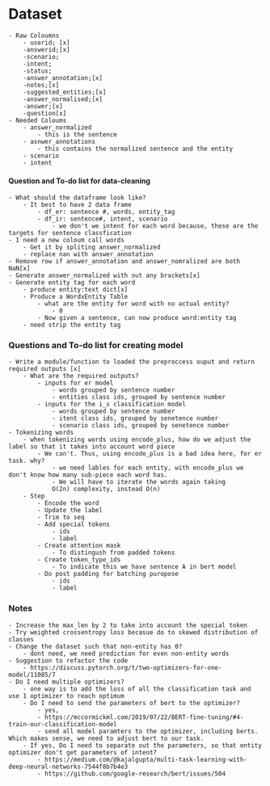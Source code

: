 # Dataset 
    - Raw Coloumns
        - userid; [x]
        -answerid;[x]
        -scenario;
        -intent;
        -status; 
        -answer_annotation;[x]
        -notes;[x]
        -suggested_entities;[x]
        -answer_normalised;[x]
        -answer;[x]
        -question[x] 
    - Needed Coloums
        - answer_normalized 
            - this is the sentence 
        - asnwer_annotations
            - this contains the normalized sentence and the entity
        - scenario
        - intent

#### Question and To-do list for data-cleaning
    - What should the dataframe look like?
        - It best to have 2 data frame
            - df_er: sentence #, words, entity_tag
            - df_ir: sentence#, intent, scenario
                - we don't we intent for each word because, these are the targets for sentence classfication
    - I need a new coloum call words
        - Get it by spliting answer_normalized
        - replace nan with answer_annotation
    - Remove row if answer_annotation and answer_nomralized are both NaN[x]
    - Generate answer_normalized with out any brackets[x]
    - Generate entity tag for each word 
        - produce entity:text dict[x]
        - Produce a WordxEntity Table 
            - what are the entity for word with no actual entity?
                - 0 
            - Now given a sentence, can now produce word:entity tag
        - need strip the entity tag

### Questions and To-do list for creating model
    - Write a module/function to loaded the preproccess ouput and return required outputs [x]
        - What are the required outputs?
            - inputs for er model 
                - words grouped by sentence number
                - entities class ids, grouped by sentence number
            - inputs for the i_s classification model
                - words grouped by sentence number
                - itent class ids, grouped by senetence number
                - scenario class ids, grouped by senetence number
    - Tokenizing words
        - when tokenizing words using encode_plus, how do we adjust the label so that it takes into account word piece
            - We can't. Thus, using encode_plus is a bad idea here, for er task. why?
                - we need lables for each entity, with encode_plus we don't know how many sub-piece each word has.
                - We will have to iterate the words again taking 
                O(2n) complexity, instead O(n) 
        - Step
            - Encode the word
            - Update the label
            - Trim to seq
            - Add special tokens
                - ids 
                - label
            - Create attention mask
                - To distingush from padded tokens
            - Create token_type_ids
                - To indicate this we have sentence A in bert model
            - Do post padding for batching puropose
                - ids
                - label
### Notes
    - Increase the max_len by 2 to take into account the special token
    - Try weighted crossentropy loss becasue do to skewed distribution of classes 
    - Change the dataset such that non-entity has 0?
        - dont need, we need prediction for even non-entity words
    - Suggestion to refactor the code 
        - https://discuss.pytorch.org/t/two-optimizers-for-one-model/11085/7
    - Do I need multiple optimizers?
        - one way is to add the loss of all the classification task and use 1 optimizer to reach optimum
        - Do I need to send the parameters of bert to the optimizer?
            - yes,
            - https://mccormickml.com/2019/07/22/BERT-fine-tuning/#4-train-our-classification-model
            - send all model paramters to the optimizer, including berts. Which makes sense, we need to adjust bert to our task. 
        - If yes, Do I need to separate out the parameters, so that entity optimizer don't get parameters of intent?
            - https://medium.com/@kajalgupta/multi-task-learning-with-deep-neural-networks-7544f8b7b4e3
            - https://github.com/google-research/bert/issues/504
            
            

